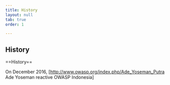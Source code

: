 ```yaml
---
title: History
layout: null
tab: true
order: 1

---
```


## History


==History==

On December 2016, [http://www.owasp.org/index.php/Ade_Yoseman_Putra Ade Yoseman reactive OWASP Indonesia]
